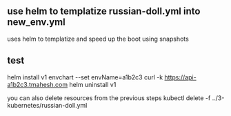 ## use helm to templatize russian-doll.yml into new_env.yml
uses helm to templatize and speed up the boot using snapshots

## test

helm install v1 envchart --set envName=a1b2c3
curl -k https://api-a1b2c3.tmahesh.com
helm uninstall v1


you can also delete resources from the previous steps
kubectl delete -f ../3-kubernetes/russian-doll.yml
